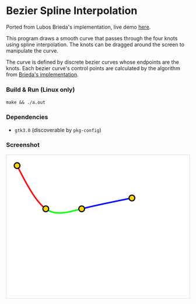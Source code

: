 # Bezier Spline Interpolation

Ported from Lubos Brieda's implementation, live demo [here](https://www.particleincell.com/2012/bezier-splines/#demo).

This program draws a smooth curve that passes through the four knots using spline interpolation. The knots can be dragged around the screen to manipulate the curve.

The curve is defined by discrete bezier curves whose endpoints are the knots. Each bezier curve's control points are calculated by the algorithm from [Brieda's implementation](https://www.particleincell.com/wp-content/uploads/2012/06/bezier-spline.js).

### Build & Run (Linux only)

    make && ./a.out

### Dependencies

- `gtk3.0` (discoverable by `pkg-config`)

### Screenshot

![Screenshot of application](./screenshot.png)
